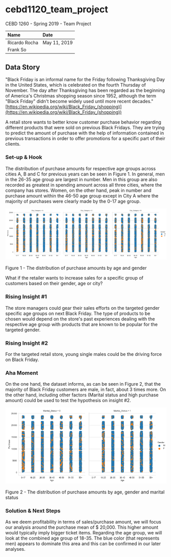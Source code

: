 # cebd1120_team_project
CEBD 1260 - Spring 2019 - Team Project

| Name | Date |
|:-------|:---------------|
|Ricardo Rocha| May 11, 2019|
|Frank So| 


## Data Story

"Black Friday is an informal name for the Friday following Thanksgiving Day in the United States, which is celebrated on the fourth Thursday of November. The day after Thanksgiving has been regarded as the beginning of America's Christmas shopping season since 1952, although the term "Black Friday" didn't become widely used until more recent decades."[https://en.wikipedia.org/wiki/Black_Friday_(shopping)](https://en.wikipedia.org/wiki/Black_Friday_(shopping))

A retail store wants to better know customer purchase behavior regarding different products that were sold on previous Black Fridays. They are trying to predict the amount of purchase with the help of information contained in previous transactions in order to offer promotions for a specific part of their clients.


### Set-up & Hook

The distribution of purchase amounts for respective age groups across cities A, B and C for previous years can be seen in Figure 1. In general, men in the 26-35 age group are largest in number. Men in this group are also recorded as greatest in spending amount across all three cities, where the company has stores. Women, on the other hand, peak in number and purchase amount within the 46-50 age group except in City A where the majority of purchases were clearly made by the 0-17 age group.

![Data_Story_General](./Figures/Data_Story_General.png)

Figure 1 - The distribution of purchase amounts by age and gender

What if the retailer wants to increase sales for a specific group of customers based on their gender, age or city?

### Rising Insight #1

The store managers could gear their sales efforts on the targeted gender specific age groups on next Black Friday. The type of products to be chosen would depend on the store's past experiences dealing with the respective age group with products that are known to be popular for the targeted gender.

### Rising Insight #2

For the targeted retail store, young single males could be the driving force on Black Friday.

### Aha Moment

On the one hand, the dataset informs, as can be seen in Figure 2, that the majority of Black Friday customers are male, in fact, about 3 times more. On the other hand, including other factors (Marital status and high purchase amount) could be used to test the hypothesis on insight #2.

![Data_Story_Specific](./Figures/Data_Story_Specific.png)

Figure 2 - The distribution of purchase amounts by age, gender and marital status

### Solution & Next Steps

As we deem profitability in terms of sales/purchase amount, we will focus our analysis around the purchase mean of $ 20,000. This higher amount would typically imply bigger ticket items. Regarding the age group, we will look at the combined age group of 18-35. The blue color (that represents men) appears to dominate this area and this can be confirmed in our later analyses.
